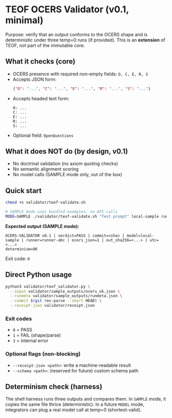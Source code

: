 # TEOF OCERS Validator (v0.1, minimal)

Purpose: verify that an output conforms to the OCERS shape and is deterministic under three temp=0 runs (if provided). This is an **extension** of TEOF, not part of the immutable core.

## What it checks (core)
- OCERS presence with required non-empty fields: `O, C, E, R, S`
- Accepts JSON form:
  ```json
  {"O": "...", "C": "...", "E": "...", "R": "...", "S": "..."}
  ```
- Accepts headed text form:
  ```
  O: ...
  C: ...
  E: ...
  R: ...
  S: ...
  ```
- Optional field: `OpenQuestions`

## What it does NOT do (by design, v0.1)
- No doctrinal validation (no axiom quoting checks)
- No semantic alignment scoring
- No model calls (SAMPLE mode only, out of the box)

## Quick start
```bash
chmod +x validator/teof-validate.sh

# SAMPLE mode uses bundled examples, no API calls
MODE=SAMPLE ./validator/teof-validate.sh "Test prompt" local-sample runner-abc $(git rev-parse --short HEAD)
```

**Expected output (SAMPLE mode):**
```
OCERS-VALIDATOR v0.1 | verdict=PASS | commit=<sha> | model=local-sample | runner=runner-abc | ocers_json=1 | out_sha256=<...> | utc=<...>
determinism=OK
```
Exit code: `0`

## Direct Python usage
```bash
python3 validator/teof_validator.py \
  --input validator/sample_outputs/ocers_ok.json \
  --runmeta validator/sample_outputs/runmeta.json \
  --commit $(git rev-parse --short HEAD) \
  --receipt-json validator/receipt.json
```

### Exit codes
- `0` = PASS
- `1` = FAIL (shape/parse)
- `3` = internal error

### Optional flags (non-blocking)
- `--receipt-json <path>`: write a machine-readable result
- `--schema <path>`: (reserved for future) custom schema path

## Determinism check (harness)
The shell harness runs three outputs and compares them. In `SAMPLE` mode, it copies the same file thrice (deterministic). In a future `MODEL` mode, integrators can plug a real model call at temp=0 (shortest-valid).
